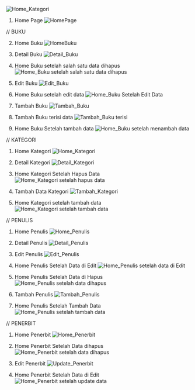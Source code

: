 ![Home_Kategori](https://github.com/user-attachments/assets/d1e1eed8-28c3-4cf3-bce3-6c8d767c2fb0)

1. Home Page
   ![HomePage](https://github.com/user-attachments/assets/8e25f2a8-230f-4ed4-9cb0-328675e25829)

//  BUKU

2. Home Buku
   ![HomeBuku](https://github.com/user-attachments/assets/85915a99-ada6-48ad-b2f8-061be91c5b70)

3. Detail Buku
   ![Detail_Buku](https://github.com/user-attachments/assets/e00d344e-135d-45e1-b577-44178d71301c)

4. Home Buku setelah salah satu data dihapus
   ![Home_Buku setelah salah satu data dihapus](https://github.com/user-attachments/assets/2f88b6ff-cfb7-42be-95d8-067920b92a82)

5. Edit Buku
   ![Edit_Buku](https://github.com/user-attachments/assets/07b2c722-72f4-40a1-8609-dcc26a920333)

6. Home Buku setelah edit data
   ![Home_Buku Setelah Edit Data](https://github.com/user-attachments/assets/428b8954-dfaf-44bb-9829-a64e6bceeeed)

7. Tambah Buku
   ![Tambah_Buku](https://github.com/user-attachments/assets/444de1e3-c7a4-417a-8cec-ca2748d725d1)

8. Tambah Buku terisi data
   ![Tambah_Buku terisi](https://github.com/user-attachments/assets/bd0d9e54-89a6-49f4-a163-657158d4298c)

9. Home Buku Setelah tambah data
    ![Home_Buku setelah menambah data](https://github.com/user-attachments/assets/1ac483f4-ba5d-430a-bb21-90e1e11b2ea3)

//   KATEGORI

1. Home Kategori
  ![Home_Kategori](https://github.com/user-attachments/assets/55cf82e0-849f-4367-8a05-fca9aa5634f7)

2. Detail Kategori
   ![Detail_Kategori](https://github.com/user-attachments/assets/19cdbf6c-043b-42be-94a2-c6fbba7e4559)

3. Home Kategori Setelah Hapus Data
   ![Home_Kategori setelah hapus data](https://github.com/user-attachments/assets/9e8902cd-9a7e-4509-abb9-ff9fa68e0a0d)

4. Tambah Data Kategori
   ![Tambah_Kategori](https://github.com/user-attachments/assets/5ef8a4cc-732f-45cd-ad7a-7e3cc7798185)

5. Home Kategori setelah tambah data
   ![Home_Kategori setelah tambah data](https://github.com/user-attachments/assets/3001a45d-e912-4149-be5d-23f501522f33)
   
//   PENULIS

1. Home Penulis
   ![Home_Penulis](https://github.com/user-attachments/assets/cd7c8d2c-f33b-4259-a5f5-8443bdca587e)

2. Detail Penulis
   ![Detail_Penulis](https://github.com/user-attachments/assets/38eb18ac-88d8-48f7-a3bd-e333327ad148)

3. Edit Penulis
   ![Edit_Penulis](https://github.com/user-attachments/assets/88b3c949-13a4-48b0-937c-58ebeb9c834f)

4. Home Penulis Setelah Data di Edit
   ![Home_Penulis setelah data di Edit](https://github.com/user-attachments/assets/ada91aae-1e2e-4420-88ab-e7806aed81d2)

5. Home Penulis Setelah Data di Hapus
  ![Home_Penulis setelah data dihapus](https://github.com/user-attachments/assets/b685fd12-52a9-4203-99af-0747b3fcd5cd)

6. Tambah Penulis
   ![Tambah_Penulis](https://github.com/user-attachments/assets/cc228f46-0319-4586-9de9-dba5ec1ae5ba)

7. Home Penulis Setelah Tambah Data
   ![Home_Penulis setelah tambah data](https://github.com/user-attachments/assets/a86025b1-fe07-43ae-9bb6-d022b86f7a6e)

   
//   PENERBIT

1. Home Penerbit
   ![Home_Penerbit](https://github.com/user-attachments/assets/9a7cf3a0-9b9d-46ff-af80-301dca9df8d7)

2. Home Penerbit Setelah Data dihapus
   ![Home_Penerbit setelah data dihapus](https://github.com/user-attachments/assets/5d822321-4436-4d91-bd96-a5af7f1fb8f8)

3. Edit Penerbit
   ![Update_Penerbit](https://github.com/user-attachments/assets/edf3e073-27d1-4430-b6cd-7b741fc9663f)

4. Home Penerbit Setelah Data di Edit
   ![Home_Penerbit setelah update data](https://github.com/user-attachments/assets/8c9ce046-8d20-4f17-9283-e60814b75e7b)




